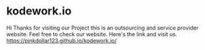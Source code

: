 # kodework.io
Hi Thanks for visiting our Project this is an outsourcing and service provider website. Feel free to check our website. 
Here's the link and visit us. https://pinkdollar123.github.io/kodework.io/
